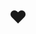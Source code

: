 <h1 align="center">❤</h1>
<h2 src="https://cdn.icon-icons.com/icons2/2415/PNG/512/c_original_logo_icon_146611.png"></h2>

